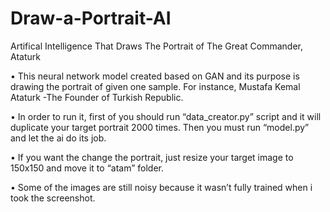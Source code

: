 # Draw-a-Portrait-AI
Artifical Intelligence That Draws The Portrait of The Great Commander, Ataturk

•	This neural network model created based on GAN and its purpose is drawing the portrait of given one sample. For instance, Mustafa Kemal Ataturk -The Founder of Turkish Republic.

•	In order to run it, first of you should run “data_creator.py” script and it will duplicate your target portrait 2000 times. Then you must run “model.py” and let the ai do its job. 

•	If you want the change the portrait, just resize your target image to 150x150 and move it to “atam” folder.
 

•	Some of the images are still noisy because it wasn’t fully trained when i took the screenshot.

